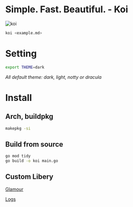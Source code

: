 # Simple. Fast. Beautiful. - Koi

![koi](http://gachi.gay/0n7Yo)

``` bash
koi <example.md>
```

# Setting
```bash
export THEME=dark
```
*All default theme: dark, light, notty or dracula*
# Install

## Arch, buildpkg
``` bash
makepkg -si
```

## Build from source
``` bash
go mod tidy
go build -o koi main.go
```

## Custom Libery
[Glamour](https://github.com/charmbracelet/glamour)

[Logs](https://github.com/charmbracelet/log)
